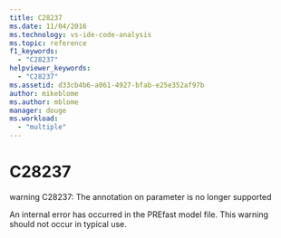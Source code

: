 ```yaml
---
title: C28237
ms.date: 11/04/2016
ms.technology: vs-ide-code-analysis
ms.topic: reference
f1_keywords:
  - "C28237"
helpviewer_keywords:
  - "C28237"
ms.assetid: d33cb4b6-a061-4927-bfab-e25e352af97b
author: mikeblome
ms.author: mblome
manager: douge
ms.workload:
  - "multiple"
---
```

# C28237
warning C28237: The annotation on parameter is no longer supported

 An internal error has occurred in the PREfast model file. This warning should not occur in typical use.